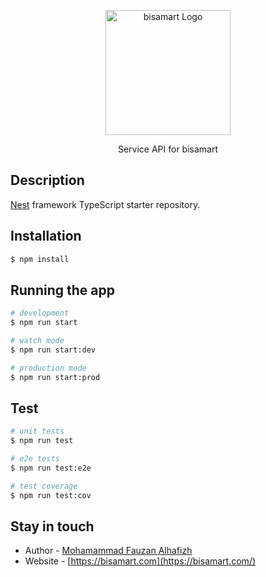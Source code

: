 <p align="center">
  <a href="https://bisamart.com/" target="blank"><img src="https://private-user-images.githubusercontent.com/110446068/375919872-c8548cac-7c09-4b52-a205-d08c2df12f2e.jpg?jwt=eyJhbGciOiJIUzI1NiIsInR5cCI6IkpXVCJ9.eyJpc3MiOiJnaXRodWIuY29tIiwiYXVkIjoicmF3LmdpdGh1YnVzZXJjb250ZW50LmNvbSIsImtleSI6ImtleTUiLCJleHAiOjE3Mjg4OTU3NzcsIm5iZiI6MTcyODg5NTQ3NywicGF0aCI6Ii8xMTA0NDYwNjgvMzc1OTE5ODcyLWM4NTQ4Y2FjLTdjMDktNGI1Mi1hMjA1LWQwOGMyZGYxMmYyZS5qcGc_WC1BbXotQWxnb3JpdGhtPUFXUzQtSE1BQy1TSEEyNTYmWC1BbXotQ3JlZGVudGlhbD1BS0lBVkNPRFlMU0E1M1BRSzRaQSUyRjIwMjQxMDE0JTJGdXMtZWFzdC0xJTJGczMlMkZhd3M0X3JlcXVlc3QmWC1BbXotRGF0ZT0yMDI0MTAxNFQwODQ0MzdaJlgtQW16LUV4cGlyZXM9MzAwJlgtQW16LVNpZ25hdHVyZT1jNjAyMGZhZjg1NzBhZjVmOGU4M2M2ZWYyMTllMjhkZDZkZTJhMmEyNjhhMDgxOTQ0YmEwYWRjYWYwYjczMzk3JlgtQW16LVNpZ25lZEhlYWRlcnM9aG9zdCJ9.XgMu1L3h-kbEnT-RDGaWlWxcM37g8Xft-05UyPhnOwI" width="200" alt="bisamart Logo" /></a>
</p>

  <p align="center">Service API for bisamart </p>

## Description

[Nest](https://github.com/nestjs/nest) framework TypeScript starter repository.

## Installation

```bash
$ npm install
```

## Running the app

```bash
# development
$ npm run start

# watch mode
$ npm run start:dev

# production mode
$ npm run start:prod
```

## Test

```bash
# unit tests
$ npm run test

# e2e tests
$ npm run test:e2e

# test coverage
$ npm run test:cov
```

## Stay in touch

- Author - [Mohamammad Fauzan Alhafizh](https://zenstoryy.com)
- Website - [https://bisamart.com](https://bisamart.com/)
